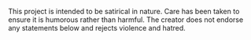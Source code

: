 This project is intended to be satirical in nature. Care has been taken to ensure it is humorous rather than harmful. The creator does not endorse any statements below and rejects violence and hatred.
